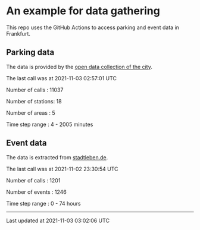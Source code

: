 # An example for data gathering

This repo uses the GitHub Actions to access parking and event data in Frankfurt.

## Parking data
The data is provided by the [open data collection of the city](https://www.offenedaten.frankfurt.de/).

The last call was at 2021-11-03 02:57:01 UTC

Number of calls   : 11037

Number of stations:    18

Number of areas   :     5

Time step range   :     4 -  2005 minutes


## Event data
The data is extracted from [stadtleben.de](https://stadtleben.de/frankfurt/).

The last call was at 2021-11-02 23:30:54 UTC

Number of calls   : 1201

Number of events  : 1246

Time step range   :    0 -   74 hours


----

Last updated at 2021-11-03 03:02:06 UTC
